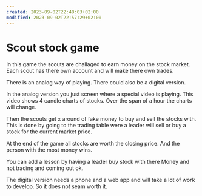 ```yaml
---
created: 2023-09-02T22:48:03+02:00
modified: 2023-09-02T22:57:29+02:00
---
```


# Scout stock game

In this game the scouts are challaged to earn money on the stock market. Each scout has there own account and will make there own trades.

There is an analog way of playing. There could also be a digital version.

In the analog version you just screen where a special video is playing. This video shows 4 candle charts of stocks. Over the span of a hour the charts will change.

Then the scouts get x around of fake money to buy and sell the stocks with. This is done by going to the trading table were a leader will sell or buy a stock for the current market price. 

At the end of the game all stocks are worth the closing price. And the person with the most money wins.

You can add a lesson by having a leader buy stock with there Money and not trading and coming out ok.

The digital version needs a phone and a web app and will take a lot of work to develop. So it does not seam worth it.
